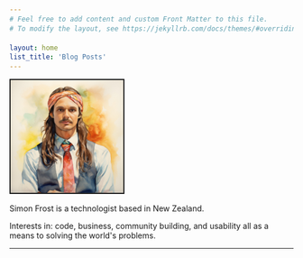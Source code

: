 ```yaml
---
# Feel free to add content and custom Front Matter to this file.
# To modify the layout, see https://jekyllrb.com/docs/themes/#overriding-theme-defaults

layout: home
list_title: 'Blog Posts'
---
```


<img style="border-style: solid; border-width: 2px;" src="/assets/profile-picture.jpg" width=200px/>
<p>Simon Frost is a technologist based in New Zealand.</p>

<p>Interests in: code, business, community building, and usability all as a means to solving the world's problems.</p>

<hr />
<br />